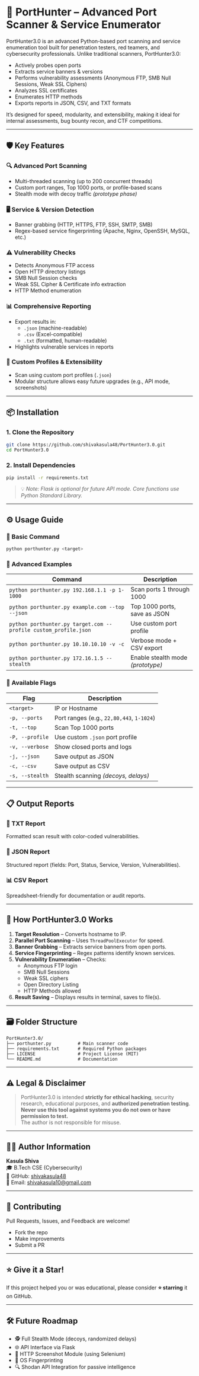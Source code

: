 # 🚀 PortHunter – Advanced Port Scanner & Service Enumerator

PortHunter3.0 is an advanced Python-based port scanning and service enumeration tool built for penetration testers, red teamers, and cybersecurity professionals. Unlike traditional scanners, PortHunter3.0:

- Actively probes open ports  
- Extracts service banners & versions  
- Performs vulnerability assessments (Anonymous FTP, SMB Null Sessions, Weak SSL Ciphers)  
- Analyzes SSL certificates  
- Enumerates HTTP methods  
- Exports reports in JSON, CSV, and TXT formats  

It’s designed for speed, modularity, and extensibility, making it ideal for internal assessments, bug bounty recon, and CTF competitions.

---

## 🛡️ Key Features

### 🔍 Advanced Port Scanning
- Multi-threaded scanning (up to 200 concurrent threads)  
- Custom port ranges, Top 1000 ports, or profile-based scans  
- Stealth mode with decoy traffic *(prototype phase)*  

### 🖥 Service & Version Detection
- Banner grabbing (HTTP, HTTPS, FTP, SSH, SMTP, SMB)  
- Regex-based service fingerprinting (Apache, Nginx, OpenSSH, MySQL, etc.)

### ⚠️ Vulnerability Checks
- Detects Anonymous FTP access  
- Open HTTP directory listings  
- SMB Null Session checks  
- Weak SSL Cipher & Certificate info extraction  
- HTTP Method enumeration

### 📊 Comprehensive Reporting
- Export results in:
  - `.json` (machine-readable)  
  - `.csv` (Excel-compatible)  
  - `.txt` (formatted, human-readable)  
- Highlights vulnerable services in reports

### 🧩 Custom Profiles & Extensibility
- Scan using custom port profiles (`.json`)  
- Modular structure allows easy future upgrades (e.g., API mode, screenshots)

---

## 📦 Installation

### 1. Clone the Repository

```bash
git clone https://github.com/shivakasula48/PortHunter3.0.git
cd PortHunter3.0
```

### 2. Install Dependencies

```bash
pip install -r requirements.txt
```

> 💡 *Note: Flask is optional for future API mode. Core functions use Python Standard Library.*

---

## ⚙️ Usage Guide

### 🔹 Basic Command

```bash
python porthunter.py <target>
```

### 🔹 Advanced Examples

| Command | Description |
|--------|-------------|
| `python porthunter.py 192.168.1.1 -p 1-1000` | Scan ports 1 through 1000 |
| `python porthunter.py example.com --top --json` | Top 1000 ports, save as JSON |
| `python porthunter.py target.com --profile custom_profile.json` | Use custom port profile |
| `python porthunter.py 10.10.10.10 -v -c` | Verbose mode + CSV export |
| `python porthunter.py 172.16.1.5 --stealth` | Enable stealth mode *(prototype)* |

### 🔹 Available Flags

| Flag | Description |
|------|-------------|
| `<target>` | IP or Hostname |
| `-p, --ports` | Port ranges (e.g., `22,80,443`, `1-1024`) |
| `-t, --top` | Scan Top 1000 ports |
| `-P, --profile` | Use custom `.json` port profile |
| `-v, --verbose` | Show closed ports and logs |
| `-j, --json` | Save output as JSON |
| `-c, --csv` | Save output as CSV |
| `-s, --stealth` | Stealth scanning *(decoys, delays)* |

---

## 📋 Output Reports

### 📄 TXT Report
Formatted scan result with color-coded vulnerabilities.

### 📂 JSON Report
Structured report (fields: Port, Status, Service, Version, Vulnerabilities).

### 📊 CSV Report
Spreadsheet-friendly for documentation or audit reports.

---

## 🧠 How PortHunter3.0 Works

1. **Target Resolution** – Converts hostname to IP.
2. **Parallel Port Scanning** – Uses `ThreadPoolExecutor` for speed.
3. **Banner Grabbing** – Extracts service banners from open ports.
4. **Service Fingerprinting** – Regex patterns identify known services.
5. **Vulnerability Enumeration** – Checks:
   - Anonymous FTP login
   - SMB Null Sessions
   - Weak SSL ciphers
   - Open Directory Listing
   - HTTP Methods allowed
6. **Result Saving** – Displays results in terminal, saves to file(s).

---

## 🗃 Folder Structure

```
PortHunter3.0/
├── porthunter.py          # Main scanner code
├── requirements.txt       # Required Python packages
├── LICENSE                # Project License (MIT)
└── README.md              # Documentation
```

---

## ⚠️ Legal & Disclaimer

> PortHunter3.0 is intended **strictly for ethical hacking**, security research, educational purposes, and **authorized penetration testing**.  
**Never use this tool against systems you do not own or have permission to test.**  
The author is not responsible for misuse.

---

## 👨‍💻 Author Information

**Kasula Shiva**  
🎓 B.Tech CSE (Cybersecurity)  
🔗 GitHub: [shivakasula48](https://github.com/shivakasula48)  
📧 Email: [shivakasula10@gmail.com](mailto:shivakasula10@gmail.com)

---

## 🤝 Contributing

Pull Requests, Issues, and Feedback are welcome!

- Fork the repo  
- Make improvements  
- Submit a PR  

---

## ⭐ Give it a Star!

If this project helped you or was educational, please consider **⭐ starring** it on GitHub.

---

## 🛠️ Future Roadmap

- 🕵️ Full Stealth Mode (decoys, randomized delays)  
- 🌐 API Interface via Flask  
- 📸 HTTP Screenshot Module (using Selenium)  
- 🧬 OS Fingerprinting  
- 🔍 Shodan API Integration for passive intelligence

